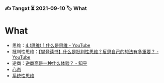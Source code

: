### ✍️ Tangxt ⏳ 2021-09-10 🏷️ What

# What

- 思维：[4.(思维) 1 什么是思维 - YouTube](https://www.youtube.com/watch?v=7prmWXm_aAk)
- 批判性思维：[【樊登读书】什么是批判性思维？反思自己的想法有多重要？ - YouTube](https://www.youtube.com/watch?v=MXRIX1PzBAg)
- 逆商：[逆商高是一种什么体验？ - 知乎](https://www.zhihu.com/question/30560342)
- [心态](./01/01.md)
- [系统性思维](./01/02.md)
